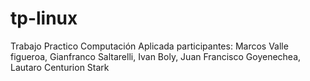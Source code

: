 # tp-linux
Trabajo Practico Computación Aplicada
participantes: Marcos Valle figueroa, Gianfranco Saltarelli, Ivan Boly, Juan Francisco Goyenechea, Lautaro Centurion Stark
